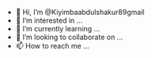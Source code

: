 - 👋 Hi, I’m @Kiyimbaabdulshakur89gmail
- 👀 I’m interested in ...
- 🌱 I’m currently learning ...
- 💞️ I’m looking to collaborate on ...
- 📫 How to reach me ...

<!---
Kiyimbaabdulshakur89gmail/Kiyimbaabdulshakur89gmail is a ✨ special ✨ repository because its `README.md` (this file) appears on your GitHub profile.
You can click the Preview link to take a look at your changes.
--->
